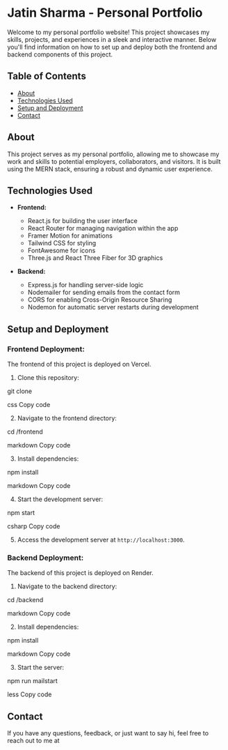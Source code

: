 # Jatin Sharma - Personal Portfolio

Welcome to my personal portfolio website! This project showcases my skills, projects, and experiences in a sleek and interactive manner. Below you'll find information on how to set up and deploy both the frontend and backend components of this project.

## Table of Contents

- [About](#about)
- [Technologies Used](#technologies-used)
- [Setup and Deployment](#setup-and-deployment)
- [Contact](#contact)

## About

This project serves as my personal portfolio, allowing me to showcase my work and skills to potential employers, collaborators, and visitors. It is built using the MERN stack, ensuring a robust and dynamic user experience.

## Technologies Used

- **Frontend:**
  - React.js for building the user interface
  - React Router for managing navigation within the app
  - Framer Motion for animations
  - Tailwind CSS for styling
  - FontAwesome for icons
  - Three.js and React Three Fiber for 3D graphics

- **Backend:**
  - Express.js for handling server-side logic
  - Nodemailer for sending emails from the contact form
  - CORS for enabling Cross-Origin Resource Sharing
  - Nodemon for automatic server restarts during development

## Setup and Deployment

### Frontend Deployment:

The frontend of this project is deployed on Vercel.

1. Clone this repository:

git clone <repository-url>

css
Copy code

2. Navigate to the frontend directory:

cd <repository-folder>/frontend

markdown
Copy code

3. Install dependencies:

npm install

markdown
Copy code

4. Start the development server:

npm start

csharp
Copy code

5. Access the development server at `http://localhost:3000`.

### Backend Deployment:

The backend of this project is deployed on Render.

1. Navigate to the backend directory:

cd <repository-folder>/backend

markdown
Copy code

2. Install dependencies:

npm install

markdown
Copy code

3. Start the server:

npm run mailstart

less
Copy code

## Contact

If you have any questions, feedback, or just want to say hi, feel free to reach out to me at
